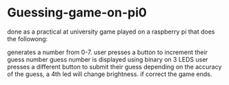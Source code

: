 # Guessing-game-on-pi0
done as a practical at university
game played on a raspberry pi that does the followong:

generates a number from 0-7.
user presses a button to increment their guess number
guess number is displayed using binary on 3 LEDS
user presses a different button to submit their guess
depending on the accuracy of the guess, a 4th led will change brightness.
if correct the game ends.
